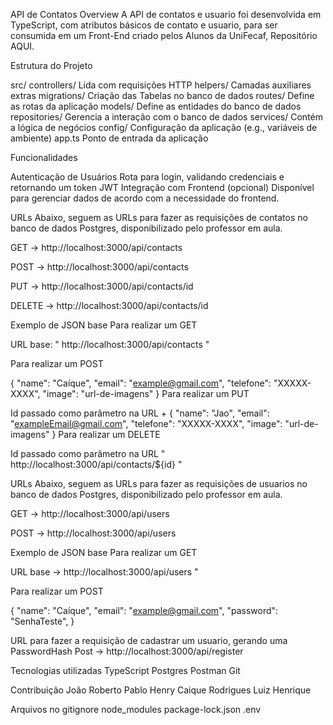 API de Contatos
Overview
A API de contatos e usuario foi desenvolvida em TypeScript, com atributos básicos de contato e usuario, para ser consumida em um Front-End criado pelos Alunos da UniFecaf, Repositório AQUI.

Estrutura do Projeto
 
 src/
controllers/         Lida com requisições HTTP
helpers/             Camadas auxiliares extras
migrations/          Criação das Tabelas no banco de dados
routes/              Define as rotas da aplicação
models/              Define as entidades do banco de dados
repositories/        Gerencia a interação com o banco de dados
services/            Contém a lógica de negócios
config/              Configuração da aplicação (e.g., variáveis de ambiente)
app.ts               Ponto de entrada da aplicação

Funcionalidades

Autenticação de Usuários
Rota para login, validando credenciais e retornando um token JWT
Integração com Frontend (opcional)
Disponível para gerenciar dados de acordo com a necessidade do frontend.


URLs
Abaixo, seguem as URLs para fazer as requisições de contatos no banco de dados Postgres, disponibilizado pelo professor em aula.

GET -> http://localhost:3000/api/contacts

POST -> http://localhost:3000/api/contacts

PUT -> http://localhost:3000/api/contacts/id

DELETE -> http://localhost:3000/api/contacts/id

Exemplo de JSON base
  Para realizar um GET

URL base: " http://localhost:3000/api/contacts "

Para realizar um POST

{
  "name": "Caíque",
  "email": "example@gmail.com",
  "telefone": "XXXXX-XXXX",
  "image": "url-de-imagens"
}
Para realizar um PUT

Id passado como parâmetro na URL +
{
  "name": "Jao",
  "email": "exampleEmail@gmail.com",
  "telefone": "XXXXX-XXXX",
  "image": "url-de-imagens"
}
Para realizar um DELETE

Id passado como parâmetro na URL " http://localhost:3000/api/contacts/${id} "

URLs
Abaixo, seguem as URLs para fazer as requisições de usuarios no banco de dados Postgres, disponibilizado pelo professor em aula.

GET -> http://localhost:3000/api/users

POST -> http://localhost:3000/api/users

Exemplo de JSON base
  Para realizar um GET

URL base -> http://localhost:3000/api/users "

Para realizar um POST

{
  "name": "Caíque",
  "email": "example@gmail.com",
  "password": "SenhaTeste",
}

URL para fazer a requisição de cadastrar um usuario, gerando uma PasswordHash
Post -> http://localhost:3000/api/register

Tecnologias utilizadas
TypeScript
Postgres
Postman
Git

Contribuição
João Roberto
Pablo Henry
Caique Rodrigues
Luiz Henrique

Arquivos no gitignore
  node_modules
  package-lock.json
  .env